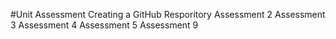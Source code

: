 #Unit Assessment
Creating a GitHub Resporitory
Assessment 2
Assessment 3
Assessment 4
Assessment 5
Assessment 9
